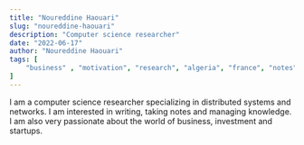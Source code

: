 ```yaml
---
title: "Noureddine Haouari"
slug: "noureddine-haouari"
description: "Computer science researcher"
date: "2022-06-17"
author: "Noureddine Haouari"
tags: [
    "business" , "motivation", "research", "algeria", "france", "notes", "obsidian", "notion", "javascript", "nodejs", "dev", "startup", "books", "writing", "reading", "founder" 
]
---
```


I am a computer science researcher specializing in distributed systems and networks.
I am interested in writing, taking notes and managing knowledge. I am also very passionate about the world of business, investment and startups.
